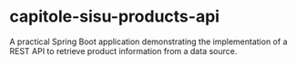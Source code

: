 # capitole-sisu-products-api
A practical Spring Boot application demonstrating the implementation of a REST API to retrieve product information from a data source.
